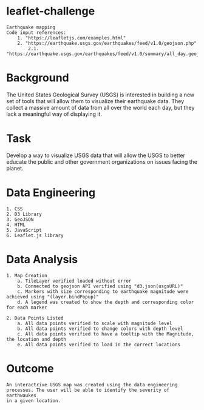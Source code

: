 # leaflet-challenge
    Earthquake mapping
    Code input references: 
        1. "https://leafletjs.com/examples.html"
        2. "https://earthquake.usgs.gov/earthquakes/feed/v1.0/geojson.php"
            2.1. "https://earthquake.usgs.gov/earthquakes/feed/v1.0/summary/all_day.geojson"

# Background
   The United States Geological Survey (USGS) is interested in building a new set of tools that will allow them to visualize their earthquake data. They collect a massive amount of data from all over the world each day, but they lack a meaningful way of displaying it. 

# Task
   Develop a way to visualize USGS data that will allow the USGS to better educate the public and other government organizations on issues facing the planet. 

# Data Engineering
    1. CSS
    2. D3 Library
    3. GeoJSON
    4. HTML
    5. JavaScript
    6. Leaflet.js library

# Data Analysis
    1. Map Creation
        a. TileLayer verified loaded without error 
        b. Connected to geojson API verified using "d3.json(usgsURL)" 
        c. Markers with size corresponding to earthquake magnitude were achieved using "(layer.bindPopup)"
        d. A legend was created to show the depth and corresponding color for each marker 

    2. Data Points Listed
        a. All data points verified to scale with magnitude level 
        b. All data points verified to change colors with depth level 
        c. All data points verified to have a tooltip with the Magnitude, the location and depth 
        e. All data points verified to load in the correct locations 
# Outcome
    An interactrive USGS map was created using the data engineering processes. The user will be able to identify the severity of earthwaukes
    in a given location.
